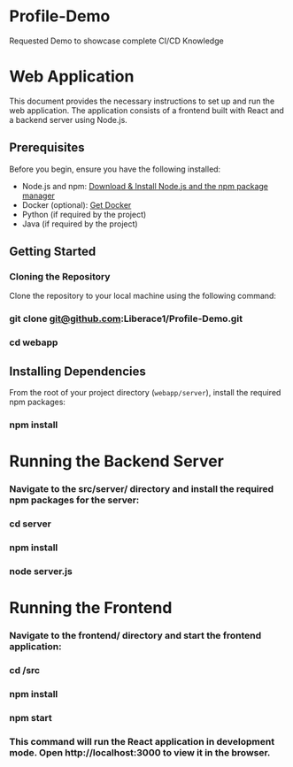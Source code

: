 # Profile-Demo
Requested Demo to showcase complete CI/CD Knowledge
# Web Application

This document provides the necessary instructions to set up and run the web application. The application consists of a frontend built with React and a backend server using Node.js.

## Prerequisites

Before you begin, ensure you have the following installed:
- Node.js and npm: [Download & Install Node.js and the npm package manager](https://nodejs.org/en/download/)
- Docker (optional): [Get Docker](https://docs.docker.com/get-docker/)
- Python (if required by the project)
- Java (if required by the project)

## Getting Started

### Cloning the Repository

Clone the repository to your local machine using the following command:

### git clone git@github.com:Liberace1/Profile-Demo.git
### cd webapp

## Installing Dependencies

From the root of your project directory (`webapp/server`), install the required npm packages:

### npm install

# Running the Backend Server
### Navigate to the src/server/ directory and install the required npm packages for the server:
### cd server
### npm install
### node server.js


# Running the Frontend
### Navigate to the frontend/ directory and start the frontend application:
### cd /src
### npm install
### npm start
### This command will run the React application in development mode. Open http://localhost:3000 to view it in the browser.




